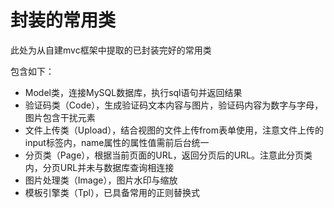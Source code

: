 # 封装的常用类

此处为从自建mvc框架中提取的已封装完好的常用类  

包含如下：  

+ Model类，连接MySQL数据库，执行sql语句并返回结果
+ 验证码类（Code），生成验证码文本内容与图片，验证码内容为数字与字母，图片包含干扰元素
+ 文件上传类（Upload），结合视图的文件上传from表单使用，注意文件上传的input标签内，name属性的属性值需前后台统一
+ 分页类（Page），根据当前页面的URL，返回分页后的URL。注意此分页类内，分页URL并未与数据库查询相连接
+ 图片处理类（Image），图片水印与缩放
+ 模板引擎类（Tpl），已具备常用的正则替换式